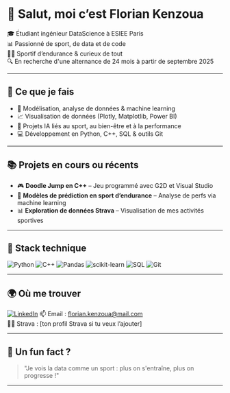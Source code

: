 # 👋 Salut, moi c’est Florian Kenzoua

🎓 Étudiant ingénieur DataScience à ESIEE Paris  
📊 Passionné de sport, de data et de code  
🚴‍♂️ Sportif d’endurance & curieux de tout  
🔍 En recherche d'une alternance de 24 mois à partir de septembre 2025

---

## 🚀 Ce que je fais

- 🔢 Modélisation, analyse de données & machine learning
- 📈 Visualisation de données (Plotly, Matplotlib, Power BI)
- 🧠 Projets IA liés au sport, au bien-être et à la performance
- 💻 Développement en Python, C++, SQL & outils Git

---

## 📚 Projets en cours ou récents

- 🎮 **Doodle Jump en C++** – Jeu programmé avec G2D et Visual Studio
- 🤖 **Modèles de prédiction en sport d’endurance** – Analyse de perfs via machine learning
- 📊 **Exploration de données Strava** – Visualisation de mes activités sportives

---

## 🧰 Stack technique

![Python](https://img.shields.io/badge/Python-3776AB?style=flat&logo=python&logoColor=white)
![C++](https://img.shields.io/badge/C++-00599C?style=flat&logo=c%2B%2B&logoColor=white)
![Pandas](https://img.shields.io/badge/Pandas-150458?style=flat&logo=pandas&logoColor=white)
![scikit-learn](https://img.shields.io/badge/scikit--learn-F7931E?style=flat&logo=scikit-learn&logoColor=white)
![SQL](https://img.shields.io/badge/SQL-4479A1?style=flat&logo=postgresql&logoColor=white)
![Git](https://img.shields.io/badge/Git-F05032?style=flat&logo=git&logoColor=white)

---

## 🌍 Où me trouver

[![LinkedIn](https://img.shields.io/badge/LinkedIn-blue?style=flat&logo=linkedin&logoColor=white)](https://www.linkedin.com/in/ton-profil)
📫 Email : florian.kenzoua@mail.com  
🏃‍♂️ Strava : [ton profil Strava si tu veux l’ajouter]

---

## 🧩 Un fun fact ?

> "Je vois la data comme un sport : plus on s'entraîne, plus on progresse !"

---



